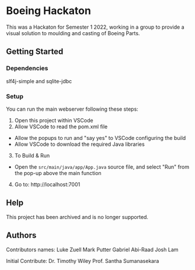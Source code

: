 # Boeing Hackaton
This was a Hackaton for Semester 1 2022, working in a group to provide a visual solution to moulding and casting of Boeing Parts.

## Getting Started
   
### Dependencies

slf4j-simple and sqlite-jdbc


### Setup

You can run the main webserver following these steps:
1. Open this project within VSCode
2. Allow VSCode to read the pom.xml file
 - Allow the popups to run and "say yes" to VSCode configuring the build
 - Allow VSCode to download the required Java libraries
3. To Build & Run
 - Open the ``src/main/java/app/App.java`` source file, and select "Run" from the pop-up above the main function
4. Go to: http://localhost:7001

## Help

This project has been archived and is no longer supported.

## Authors

Contributors names:
Luke Zuell
Mark Putter
Gabriel Abi-Raad
Josh Lam

Initial Contribute:
Dr. Timothy Wiley
Prof. Santha Sumanasekara






